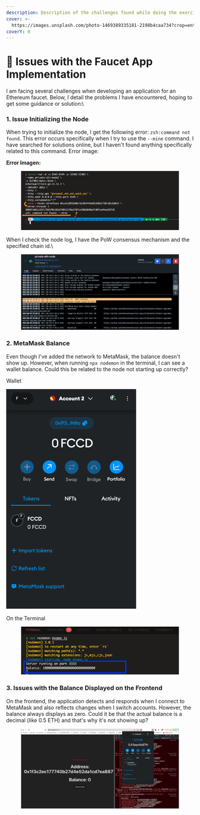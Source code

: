 ```yaml
---
description: Description of the challenges found while doing the exercise
cover: >-
  https://images.unsplash.com/photo-1469389335181-2198b4caa734?crop=entropy&cs=srgb&fm=jpg&ixid=M3wxOTcwMjR8MHwxfHNlYXJjaHw5fHxjb25zdHJ1Y3Rpb25zfGVufDB8fHx8MTY5MjY0MjMyOHww&ixlib=rb-4.0.3&q=85
coverY: 0
---
```


# 🧱 Issues with the Faucet App Implementation

I am facing several challenges when developing an application for an Ethereum faucet. Below, I detail the problems I have encountered, hoping to get some guidance or solution:\


&#x20;

### 1. Issue Initializing the Node 

When trying to initialize the node, I get the following error: `zsh:command not found`. This error occurs specifically when I try to use the `--mine` command. I have searched for solutions online, but I haven't found anything specifically related to this command. Error image:

**Error Imagen:**

<figure><img src="../.gitbook/assets/Screenshot 2023-08-20 at 12.36.55 AM.png" alt=""><figcaption></figcaption></figure>

When I check the node log, I have the PoW consensus mechanism and the specified chain id.\


<figure><img src="../.gitbook/assets/Screenshot 2023-08-20 at 12.34.04 AM.png" alt=""><figcaption></figcaption></figure>




### 2. MetaMask Balance  

Even though I've added the network to MetaMask, the balance doesn't show up. However, when running `npx nodemon` in the terminal, I can see a wallet balance. Could this be related to the node not starting up correctly?

Wallet

![](<../.gitbook/assets/Screenshot 2023-08-20 at 12.32.55 AM.png>)

On the Terminal

<figure><img src="../.gitbook/assets/Screenshot 2023-08-21 at 8.37.38 PM.png" alt=""><figcaption></figcaption></figure>

### 3. Issues with the Balance Displayed on the Frontend&#x20;

On the frontend, the application detects and responds when I connect to MetaMask and also reflects changes when I switch accounts. However, the balance always displays as zero. Could it be that the actual balance is a decimal (like 0.5 ETH) and that's why it's not showing up?




<figure><img src="../.gitbook/assets/Screenshot 2023-08-20 at 12.33.49 AM.png" alt=""><figcaption></figcaption></figure>
